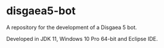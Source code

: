 # disgaea5-bot
A repository for the development of a Disgaea 5 bot.

Developed in JDK 11, Windows 10 Pro 64-bit and Eclipse IDE.
